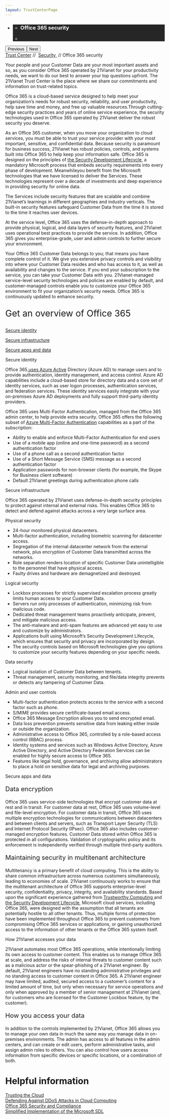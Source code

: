```yaml
---
layout: TrustCenterPage
---
```

<div class="row-fluid">
   <div class="span">
      <div>
         <div id="HeroWrapper" data-cols="1" data-view1="1" data-view2="1" data-view3="1" data-view4="1" class="row-fluid wider hero grid-container">
            <div class="span bp0-col-1-1 bp1-col-1-1 bp2-col-1-1 bp3-col-1-1">
               <div bi:type="slideshow" class="slideshow slideshow-hero hero" xmlns:bi="urn:schemas-microsoft-com:mscom:bi">
                  <ul bi:type="list" class="slides">
                     <li id="slide-1" bi:index="0" selectBi="">
                        <div class="heroitem light-foreground" bi:type="heroitem">
                           <div class="media" bi:parenttitle="t1">
                              <a href="" bi:track="False" bi:titleflag="t1" bi:index="0">
                                 <div data-picture="" data-alt="You are in control of your data" data-disable-swap-below="">
                                    <div data-src="https://c.s-microsoft.com/en-us/CMSImages/MS_TrustCenter_Privacy_Header.jpg?version=dc9c5b9b-c334-7922-892a-15c2cd65053d"></div>
                                    <noscript></noscript>
                                 </div>
                              </a>
                           </div>
                           <div class="text" bi:type="cta">
                              <div class="text-container">
                                 <div class="box" style="background: rgba(0,0,0,.85); color: #FFFFFF;">
                                    <ul bi:type="list" class="headerCaption subpageHeaderCaption">
                                       <li class="box-title">
                                          <h3 class="box-title" bi:type="title" bi:title="t1" style="color: #FFFFFF;">Office 365 security</h3>
                                       </li>
                                       <li class="box-actions box-description"><a target="_self" class="mscom-link" href=""></a></li>
                                    </ul>
                                 </div>
                              </div>
                           </div>
                        </div>
                     </li>
                  </ul>
                  <div class="navigation international" bi:track="false">
                     <div class="grid-container settop" data-title-text="Go To Slide "></div>
                  </div>
                  <div class="prev-next" bi:track="false"><button class="prev"><span class="icon-left" aria-hidden="true"></span><span class="screen-reader-text">Previous</span></button><button class="next"><span class="icon-right" aria-hidden="true"></span><span class="screen-reader-text">Next</span></button></div>
                  <div id="play-pause" class="play-pause" style="display:none">
                     <div class="pause"><button id="pauseButton" class="pause_button"><span class="icon-pause" aria-hidden="true"></span><span class="screen-reader-text">Pause</span></button></div>
                     <div class="play"><button id="playButton" class="play_button"><span class="icon-play" aria-hidden="true"></span><span class="screen-reader-text">Play</span></button></div>
                  </div>
               </div>
            </div>
         </div>
         <div id="BreadcrumbWrapper" data-cols="1" data-view1="1" data-view2="1" data-view3="1" data-view4="1" class="row-fluid grid-container mscom-grid-container breadcrumbs">
            <div class="span bp0-col-1-1 bp1-col-1-1 bp2-col-1-1 bp3-col-1-1"><a target="_self" class="mscom-link" href="../default.html">Trust Center</a> // 
               <a target="_self" class="mscom-link" href="../security/default.html">Security </a> // Office 365 security
            </div>
         </div>
         <div id="ContentWrapper" data-cols="2" data-view1="1" data-view2="2" data-view3="2" data-view4="2" class="row-fluid subpageBody">
            <div class="span bp0-col-1-1 bp2-col-2-1 bp3-col-2-1 bp1-col-2-2">
               <p>Your people and your Customer Data are your most important assets and so, as you consider Office 365 operated by 21Vianet for your productivity needs, we want to do our best to answer your top questions upfront. The 21Vianet Trust Center is the place where we share our commitments and information on trust-related topics.
               </p>
               <p>Office 365 is a cloud-based service designed to help meet your organization’s needs for robust security, reliability, and user productivity, help save time and money, and free up valuable resources.Through cutting-edge security practices and years of online service experience, the security technologies used in Office 365 operated by 21Vianet deliver the robust security you deserve.</p>
               <p>As an Office 365 customer, when you move your organization to cloud services, you must be able to trust your service provider with your most important, sensitive, and confidential data. Because security is paramount for business success, 21Vianet has robust policies, controls, and systems built into Office 365 to help keep your information safe. Office 365 is designed on the principles of <a href="https://www.microsoft.com/en-us/sdl/default.aspx">the Security Development Lifecycle</a>, a mandatory Microsoft process that embeds security requirements into every phase of development. Meanwhileyou benefit from the Microsoft technologies that we have licensed to deliver the Services.  These technologies represent over a decade of investments and deep experience in providing security for online data.</p>
               <p>The Services include security features that are scalable and combine 21Vianet’s learnings in different geographies and industry verticals.  The built-in security features safeguard Customer Data from the time it is stored to the time it reaches user devices.</p>
               <p>At the service level, Office 365 uses the defense-in-depth approach to provide physical, logical, and data layers of security features, and 21Vianet uses operational best practices to provide the service. In addition, Office 365 gives you enterprise-grade, user and admin controls to further secure your environment.</p>
               <p>Your Office 365 Customer Data belongs to you; that means you have complete control of it. We give you extensive privacy controls and visibility into where your Customer Data resides and who has access to it, as well as availability and changes to the service. If you end your subscription to the service, you can take your Customer Data with you. 21Vianet-managed service-level security technologies and policies are enabled by default, and customer-managed controls enable you to customize your Office 365 environment to fit your organization’s security needs. Office 365 is continuously updated to enhance security.</p>
               <p style="font-size:28px">Get an overview of Office 365</p>
               <p><a href="#Secure_identity">Secure identity</a></p>
               <p><a href="#Secure_infrastructure">Secure infrastructure</a></p>
               <p><a href="#Secure_apps_and_data">Secure apps and data</a></p>
               <label id="Secure_identity">Secure identity</label>
               <p>Office 365<a href="https://www.azure.cn/home/features/identity/"> uses Azure Active</a> Directory (Azure AD) to manage users and to provide authentication, identity management, and access control. Azure AD capabilities include a cloud-based store for directory data and a core set of identity services, such as user logon processes, authentication services, and federation services. These identity services easily integrate with your on-premises Azure AD deployments and fully support third-party identity providers.</p>
               <p>Office 365 uses Multi-Factor Authentication, managed from the Office 365 admin center, to help provide extra security. Office 365 offers the following subset of <a href="https://www.azure.cn/home/features/multi-factor-authentication/">Azure Multi-Factor Authentication</a> capabilities as a part of the subscription:</p>
               <ul style="list-style-type:disc">
                  <li>Ability to enable and enforce Multi-Factor Authentication for end users</li>
                  <li>Use of a mobile app (online and one-time password) as a second authentication factor</li>
                  <li>Use of a phone call as a second authentication factor</li>
                  <li>Use of a Short Message Service (SMS) message as a second authentication factor</li>
                  <li>Application passwords for non-browser clients (for example, the Skype for Business client software)</li>
                  <li>Default 21Vianet greetings during authentication phone calls</li>
               </ul>
               <label id="Secure_infrastructure">Secure infrastructure</label>
               <p>Office 365 operated by 21Vianet uses defense-in-depth security principles to protect against internal and external risks. This enables Office 365 to detect and defend against attacks across a very large surface area.</p>
               <p>Physical security</label>
               <ul style="list-style-type:disc">
                  <li>24-hour monitored physical datacenters.</li> 
                  <li>Multi-factor authentication, including biometric scanning for datacenter access.</li> 
                  <li>Segregation of the internal datacenter network from the external network, plus encryption of Customer Data transmitted across the networks.</li> 
                  <li>Role separation renders location of specific Customer Data unintelligible to the personnel that have physical access.</li> 
                  <li>Faulty drives and hardware are demagnetized and destroyed.</li> 
               </ul>
               <p>Logical security</p>
               <ul style="list-style-type:disc">
                  <li>Lockbox processes for strictly supervised escalation process greatly limits human access to your Customer Data. </li>
                  <li>Servers run only processes of authentication, minimizing risk from malicious code.</li>
                  <li>Dedicated threat management teams proactively anticipate, prevent, and mitigate malicious access.</li>
                  <li>The anti-malware and anti-spam features are advanced yet easy to use and customize by administrators.</li>
                  <li>Applications built using Microsoft’s Security Development Lifecycle, which ensures that security and privacy are incorporated by design.   </li>
                  <li>The security controls based on Microsoft technologies give you options to customize your security features depending on your specific needs.</li>
               </ul>
               <p>Data security</p>
               <ul style="list-style-type:disc">
                  <li>Logical isolation of Customer Data between tenants.</li>
                  <li>Threat management, security monitoring, and file/data integrity prevents or detects any tampering of Customer Data.</li>
               </ul>
               <p>Admin and user controls</p>
               <ul style="list-style-type:disc">
                  <li>Multi-factor authentication protects access to the service with a second factor such as phone.</li>
                  <li>S/MIME provides secure certificate-based email access.</li>
                  <li>Office 365 Message Encryption allows you to send encrypted email.</li>
                  <li>Data loss prevention prevents sensitive data from leaking either inside or outside the organization.  </li>
                  <li>Administrative access to Office 365, controlled by a role-based access control (RBAC) process. </li>
                  <li>Identity systems and services such as Windows Active Directory, Azure Active Directory, and Active Directory Federation Services can be enabled for highly secure access to Office 365.</li>
                  <li>Features like legal hold, governance, and archiving allow administrators to place a hold on sensitive data for legal and archiving purposes.</li>
               </ul>
               <label id="Secure_apps_and_data">Secure apps and data</p>
               <p style="font-size:20px">Data encryption</p>
               <p>Office 365 uses service-side technologies that encrypt customer data at rest and in transit. For customer data at rest, Office 365 uses volume-level and file-level encryption. For customer data in transit, Office 365 uses multiple encryption technologies for communications between datacenters and between clients and servers, such as Transport Layer Security (TLS) and Internet Protocol Security (IPsec). Office 365 also includes customer-managed encryption features. Customer Data stored within Office 365 is protected in all configurations. Validation of cryptographic policy and its enforcement is independently verified through multiple third-party auditors.</p>
               <p style="font-size:20px">Maintaining security in multitenant architecture</p>
               <p>Multitenancy is a primary benefit of cloud computing. This is the ability to share common infrastructure across numerous customers simultaneously, leading to economies of scale. 21Vianet continuously works to ensure that the multitenant architecture of Office 365 supports enterprise-level security, confidentiality, privacy, integrity, and availability standards. Based upon the significant experience gathered from <a href="https://www.trustcenter.cn/">Trustworthy Computing </a>and <a href="">the Security Development Lifecycle</a>, Microsoft cloud services, including Office 365, were designed with the assumption that all tenants are potentially hostile to all other tenants. Thus, multiple forms of protection have been implemented throughout Office 365 to prevent customers from compromising Office 365 services or applications, or gaining unauthorized access to the information of other tenants or the Office 365 system itself.</p>
               <p style="dont-size:20px">How 21Vianet accesses your data</p>
               <p>21Vianet automates most Office 365 operations, while intentionally limiting its own access to customer content. This enables us to manage Office 365 at scale, and address the risks of internal threats to customer content such as a malicious actor or the spear-phishing of a 21Vianet engineer. By default, 21Vianet engineers have no standing administrative privileges and no standing access to customer content in Office 365. A 21Vianet engineer may have limited, audited, secured access to a customer’s content for a limited amount of time, but only when necessary for service operations and only when approved by a member of senior management at 21Vianet (and, for customers who are licensed for the Customer Lockbox feature, by the customer).</p>
               <p style="font-size:20px">How you access your data</p>
               <p>In addition to the controls implemented by 21Vianet, Office 365 allows you to manage your own data in much the same way you manage data in on-premises environments. The admin has access to all features in the admin centers, and can create or edit users, perform administrative tasks, and assign admin roles to others. You can also control how users access information from specific devices or specific locations, or a combination of both.</p>
            </div> 
            <div class="span bp0-col-1-1 bp2-col-2-1 bp3-col-2-1 bp1-col-2-2 bp0-clear bp1-clear">
               <div id="SideBarWrapper" data-cols="1" data-view1="1" data-view2="1" data-view3="1" data-view4="1" class="row-fluid">
                  <div id="HelpfulInformation" class="span bp0-col-1-1 bp1-col-1-1 bp2-col-1-1 bp3-col-1-1">
                     <h1>Helpful information</h1>
					 <label><a target="_self" class="mscom-link" href="//wacnstorage.blob.core.chinacloudapi.cn/marketing-resource/documents/Trusting_the_Cloud.pdf">Trusting the Cloud</a></label><br/>
					 <!--
					 <label><a target="_self" class="mscom-link" href="//wacnstorage.blob.core.chinacloudapi.cn/marketing-resource/documents/Trusted-Cloud.pdf">Trusted Cloud</a></label><br/>-->
					 <label><a target="_self" class="mscom-link" href="//wacnstorage.blob.core.chinacloudapi.cn/marketing-resource/documents/Defending_Against_DDoS_Attacks_in_Cloud_Computing.pdf">Defending Against DDoS Attacks in Cloud Computing</a></label><br/>
                     <label><a target="_self" class="mscom-link" href="../../file/Office-365-Security-and-Compliance-CN.pdf">Office 365 Security and Compliance  </a></label><br/>
                     <label><a target="_self" class="mscom-link" href="../../file/Microsoft SDL 的简化实施.pdf ">Simplified Implementation of the Microsoft SDL</a></label><br/>
                  </div>
               </div>
            </div>
         </div>
      </div>
   </div>
</div>
<div class="row-fluid" data-view4="1" data-view3="1" data-view2="1" data-view1="1" data-cols="1">
   <div class="span bp0-col-1-1 bp1-col-1-1 bp2-col-1-1 bp3-col-1-1"></div>
</div>
